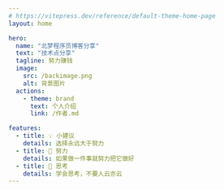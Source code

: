 ```yaml
---
# https://vitepress.dev/reference/default-theme-home-page
layout: home

hero:
  name: "北梦程序员博客分享"
  text: "技术点分享"
  tagline: 努力赚钱
  image:
    src: /backimage.png
    alt: 背景图片
  actions:
    - theme: brand
      text: 个人介绍
      link: /作者.md

features:
  - title: 💡 小建议
    details: 选择永远大于努力
  - title: 🧗 努力
    details: 如果做一件事就努力把它做好
  - title: 🤔 思考
    details: 学会思考，不要人云亦云
---
```


